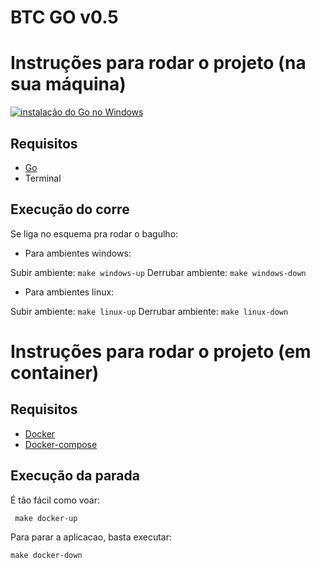 # BTC GO v0.5

# Instruções para rodar o projeto (na sua máquina)

[![instalação do Go no Windows](https://img.youtube.com/vi/679Zc7ZQLtI/0.jpg)](https://www.youtube.com/watch?v=679Zc7ZQLtI)

## Requisitos
  -  [Go][install-go]
  -  Terminal

## Execução do corre
Se liga no esquema pra rodar o bagulho:


 * Para ambientes windows:

  Subir ambiente: ``` make windows-up ```
  Derrubar ambiente: ``` make windows-down ```

 * Para ambientes linux:

  Subir ambiente: ``` make linux-up ```
  Derrubar ambiente: ``` make linux-down ```

 
# Instruções para rodar o projeto (em container)

## Requisitos
  -  [Docker][install-docker]
  -  [Docker-compose][install-docker-compose]

## Execução da parada
É tão fácil como voar:

``` make docker-up```

Para parar a aplicacao, basta executar:

``` make docker-down ```


[install-go]: https://go.dev/doc/install
[install-docker]: https://www.docker.com/get-started/
[install-docker-compose]: https://docs.docker.com/compose/install/